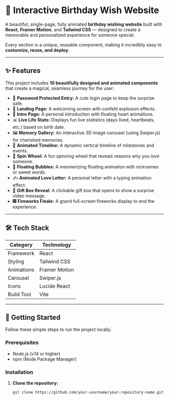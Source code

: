 # 💖 Interactive Birthday Wish Website

A beautiful, single-page, fully animated **birthday wishing website** built with **React**, **Framer Motion**, and **Tailwind CSS** — designed to create a memorable and personalized experience for someone special.

Every section is a unique, reusable component, making it incredibly easy to **customize, reuse, and deploy**.

---

## ✨ Features

This project includes **10 beautifully designed and animated components** that create a magical, seamless journey for the user:

- 🔐 **Password Protected Entry:** A cute login page to keep the surprise safe.  
- 🎉 **Landing Page:** A welcoming screen with confetti explosion effects.  
- 💌 **Intro Page:** A personal introduction with floating heart animations.  
- 📊 **Live Life Stats:** Displays fun live statistics (days lived, heartbeats, etc.) based on birth date.  
- 🖼️ **Memory Gallery:** An interactive 3D image carousel (using Swiper.js) for cherished memories.  
- 🚀 **Animated Timeline:** A dynamic vertical timeline of milestones and events.  
- 🎡 **Spin Wheel:** A fun spinning wheel that reveals reasons why you love someone.  
- 💭 **Floating Bubbles:** A mesmerizing floating animation with nicknames or sweet words.  
- ✍️ **Animated Love Letter:** A personal letter with a typing animation effect.  
- 🎁 **Gift Box Reveal:** A clickable gift box that opens to show a surprise video message.  
- 🎆 **Fireworks Finale:** A grand full-screen fireworks display to end the experience.

---

## 🛠️ Tech Stack

| Category | Technology |
|-----------|-------------|
| Framework | React |
| Styling | Tailwind CSS |
| Animations | Framer Motion |
| Carousel | Swiper.js |
| Icons | Lucide React |
| Build Tool | Vite |

---

## 🚀 Getting Started

Follow these simple steps to run the project locally.

### **Prerequisites**
- Node.js (v14 or higher)
- npm (Node Package Manager)

### **Installation**

1. **Clone the repository:**
   ```bash
   git clone https://github.com/your-username/your-repository-name.git
